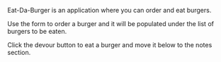 Eat-Da-Burger is an application where you can order and eat burgers.

Use the form to order a burger and it will be populated under the list of burgers to be eaten.

Click the devour button to eat a burger and move it below to the notes section.